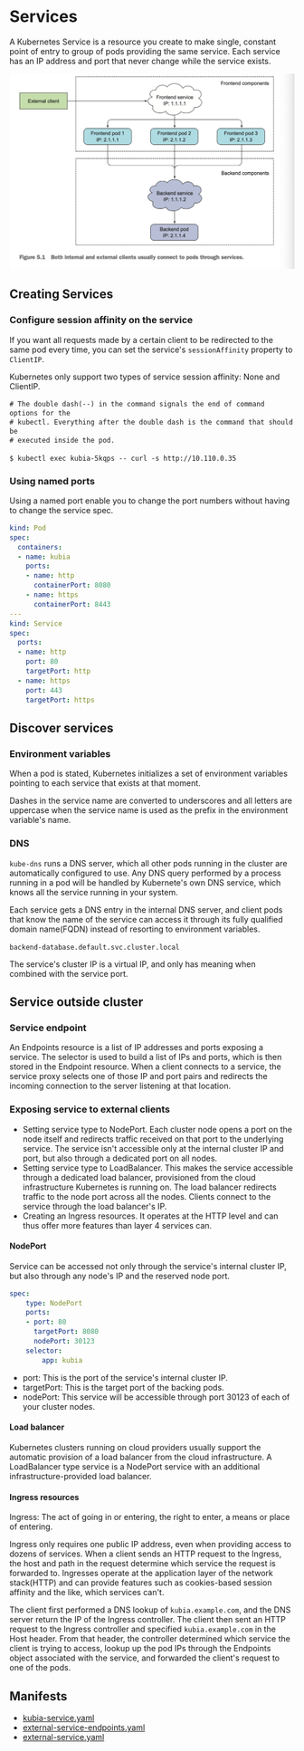 # Services

A Kubernetes Service is a resource you create to make single, constant point of
entry to group of pods providing the same service. Each service has an IP
address and port that never change while the service exists.

![Service example](./images/service_example.png)

## Creating Services

### Configure session affinity on the service

If you want all requests made by a certain client to be redirected to the same
pod every time, you can set the service's `sessionAffinity` property to
`ClientIP`.

Kubernetes only support two types of service session affinity: None and
ClientIP.

```shell
# The double dash(--) in the command signals the end of command options for the
# kubectl. Everything after the double dash is the command that should be
# executed inside the pod.

$ kubectl exec kubia-5kqps -- curl -s http://10.110.0.35
```

### Using named ports

Using a named port enable you to change the port numbers without having to
change the service spec.

```yaml
kind: Pod
spec:
  containers:
  - name: kubia
    ports:
    - name: http
      containerPort: 8080
    - name: https
      containerPort: 8443
---
kind: Service
spec:
  ports:
  - name: http
    port: 80
    targetPort: http
  - name: https
    port: 443
    targetPort: https
```

## Discover services

### Environment variables

When a pod is stated, Kubernetes initializes a set of environment variables
pointing to each service that exists at that moment.

Dashes in the service name are converted to underscores and all letters are
uppercase when the service name is used as the prefix in the environment
variable's name.

### DNS

`kube-dns` runs a DNS server, which all other pods running in the cluster are
automatically configured to use. Any DNS query performed by a process running
in a pod will be handled by Kubernete's own DNS service, which knows all the
service running in your system.

Each service gets a DNS entry in the internal DNS server, and client pods that
know the name of the service can access it through its fully qualified domain
name(FQDN) instead of resorting to environment variables.

`backend-database.default.svc.cluster.local`

The service's cluster IP is a virtual IP, and only has meaning when combined
with the service port.

## Service outside cluster

### Service endpoint

An Endpoints resource is a list of IP addresses and ports exposing a service.
The selector is used to build a list of IPs and ports, which is then stored in
the Endpoint resource. When a client connects to a service, the service proxy
selects one of those IP and port pairs and redirects the incoming connection to
the server listening at that location.

### Exposing service to external clients

* Setting service type to NodePort. Each cluster node opens a port on the node
  itself and redirects traffic received on that port to the underlying service.
  The service isn't accessible only at the internal cluster IP and port, but
  also through a dedicated port on all nodes.
* Setting service type to LoadBalancer. This makes the service accessible
  through a dedicated load balancer, provisioned from the cloud infrastructure
  Kubernetes is running on. The load balancer redirects traffic to the node port
  across all the nodes. Clients connect to the service through the load
  balancer's IP.
* Creating an Ingress resources. It operates at the HTTP level and can thus
  offer more features than layer 4 services can.

#### NodePort

Service can be accessed not only through the service's internal cluster IP, but
also through any node's IP and the reserved node port.

```yaml
spec:
    type: NodePort
    ports:
    - port: 80
      targetPort: 8080
      nodePort: 30123
    selector:
        app: kubia
```

* port: This is the port of the service's internal cluster IP.
* targetPort: This is the target port of the backing pods.
* nodePort: This service will be accessible through port 30123 of each of your
  cluster nodes.

#### Load balancer

Kubernetes clusters running on cloud providers usually support the automatic
provision of a load balancer from the cloud infrastructure. A LoadBalancer type
service is a NodePort service with an additional infrastructure-provided load
balancer.

#### Ingress resources

Ingress: The act of going in or entering, the right to enter, a means or place
of entering.

Ingress only requires one public IP address, even when providing access to
dozens of services. When a client sends an HTTP request to the Ingress, the host
and path in the request determine which service the request is forwarded to.
Ingresses operate at the application layer of the network stack(HTTP) and can
provide features such as cookies-based session affinity and the like, which
services can't.

The client first performed a DNS lookup of `kubia.example.com`, and the DNS
server return the IP of the Ingress controller. The client then sent an HTTP
request to the Ingress controller and specified `kubia.example.com` in the Host
header. From that header, the controller determined which service the client is
trying to access, lookup up the pod IPs through the Endpoints object associated
with the service, and forwarded the client's request to one of the pods.

## Manifests

* [kubia-service.yaml](./kubia-service.yaml)
* [external-service-endpoints.yaml](./external-service-endpoints.yaml)
* [external-service.yaml](./external-service.yaml)
